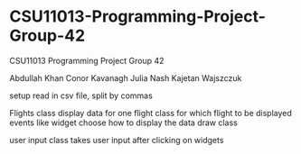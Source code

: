 # CSU11013-Programming-Project-Group-42
CSU11013 Programming Project Group 42

Abdullah Khan
Conor Kavanagh
Julia Nash
Kajetan Wajszczuk

setup
    read in csv file, split by commas

Flights class
    display data for one flight
class for which flight to be displayed
    events like widget
    choose how to display the data
draw class

user input class
    takes user input after clicking on widgets
